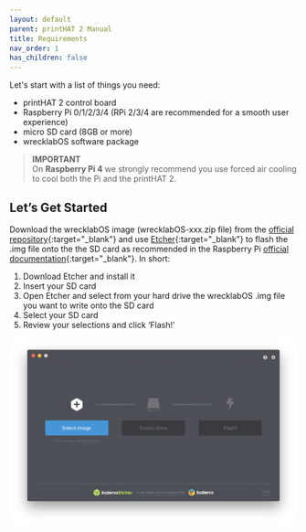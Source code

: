```yaml
---
layout: default
parent: printHAT 2 Manual
title: Requirements
nav_order: 1
has_children: false
---
```


Let's start with a list of things you need:

- printHAT 2 control board
- Raspberry Pi 0/1/2/3/4 (RPi 2/3/4 are recommended for a smooth user experience)
- micro SD card (8GB or more)
- wrecklabOS software package

> **IMPORTANT**  
On **Raspberry Pi 4** we strongly recommend you use forced air cooling to cool both the Pi and the printHAT 2.

## Let’s Get Started
Download the wrecklabOS image (wrecklabOS-xxx.zip file) from the [official repository](https://github.com/wreck-lab/wrecklabOS/releases){:target="_blank"} and use [Etcher](https://www.balena.io/etcher/){:target="_blank"} to flash the .img file onto the the SD card as recommended in the Raspberry Pi [official documentation](https://www.raspberrypi.org/documentation/installation/installing-images/){:target="_blank"}. In short:

1. Download Etcher and install it
2. Insert your SD card
3. Open Etcher and select from your hard drive the wrecklabOS .img file you want to write onto the SD card
4. Select your SD card
5. Review your selections and click ‘Flash!’

![etcher](../assets/img/req_etcher.png)
